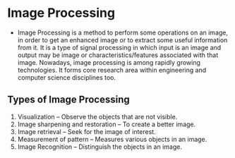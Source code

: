 # Image Processing
- Image Processing is a method to perform some operations on an image, in order to get an enhanced image or to extract some useful information from it. It is a type of signal processing in which input is an image and output may be image or characteristics/features associated with that image. Nowadays, image processing is among rapidly growing technologies. It forms core research area within engineering and computer science disciplines too.

## Types of Image Processing
  1. Visualization – Observe the objects that are not visible.
  2. Image sharpening and restoration – To create a better image.
  3. Image retrieval – Seek for the image of interest.
  4. Measurement of pattern – Measures various objects in an image.
  5. Image Recognition – Distinguish the objects in an image. 
